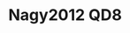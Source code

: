 <a name="material" />

# Nagy2012 QD8
<script type="application/ld+json">
  {
    "@context": "https://schema.org/",
    "@type": "ChemicalSubstance",
    "http://purl.org/dc/terms/conformsTo":
      {
        "@type": "CreativeWork",
        "@id": "https://bioschemas.org/profiles/ChemicalSubstance/0.4-RELEASE/"
      },
    "@id": "https://egonw.github.io/nanowiki/nanowiki134.html#material",
    "name": "Nagy2012 QD8",
    "sameAs": "http://127.0.0.1/mediawiki/index.php/Special:URIResolver/Nagy2012_QD8"
  }
</script>

